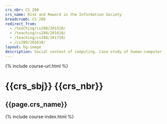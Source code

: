 ```yaml
---
crs_nbr: CS 280
crs_name: Risk and Reward in the Information Society
breadcrumb: CS 280
redirect_from:
  - /teaching/cs280/201510/
  - /teaching/cs280/201610/
  - /teaching/cs280/201710/
  - /cs280/201610/
layout: bg-image
description: Social context of computing. Case study of human-computer interfaces and their evaluation. Methods and tools of analysis. Professional and ethical responsibilities. Risks and liabilities of computer-based systems. Intellectual property, privacy and civil liberties. Professional communication. Sustainability. Cybercrime.
---
```

{% include course-url.html %}
# {{crs_sbj}} {{crs_nbr}}
## {{page.crs_name}}

{% include course-index.html %}
